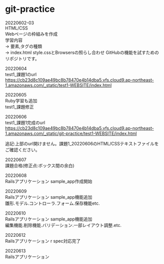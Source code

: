 # git-practice

20220602-03<br>
HTML/CSS <br>
Webページの枠組みを作成<br>
学習内容<br>
→ 要素,タグの種類<br>
→ index.html style.cssとBrowsersの照らし合わせ
GitHubの機能を試すためのリポジトリです。<br>

20220604<br>
test1_課題1のurl <br>
https://cb23d8c109ae49bc8b78470e4b14dba5.vfs.cloud9.ap-northeast-1.amazonaws.com/_static/test1-WEBSITE/index.html

20220605<br>
Ruby学習も追加<br>
test1_課題修正

20220606<br>
test1_課題1完成のurl<br>
https://cb23d8c109ae49bc8b78470e4b14dba5.vfs.cloud9.ap-northeast-1.amazonaws.com/_static/git-practice/test1-WEBSITE/index.html

追記:上部のurl開けません。課題1_20220606のHTML/CSSテキストファイルをご確認ください。

20220607<br>
課題合格(修正点:ボックス間の余白)<br>

20220608<br>
Railsアプリケーション sample_app作成開始<br>

20220609<br>
Railsアプリケーション sample_app機能追加<br>
雛形.モデル.コントローラ.フォーム.保存機能etc.<br>

20220610<br>
Railsアプリケーション sample_app機能追加<br>
編集機能.削除機能.バリデーション.一部レイアウト調整.etc.<br>

20220612<br>
Railsアプリケーション r spec対応完了<br>

20220613<br>
Railsアプリケーション
